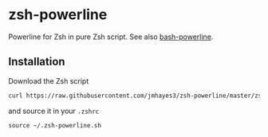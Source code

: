 # zsh-powerline

Powerline for Zsh in pure Zsh script. See also
[bash-powerline](https://github.com/jmhayes3/bash-powerline/).

## Installation

Download the Zsh script

```sh
curl https://raw.githubusercontent.com/jmhayes3/zsh-powerline/master/zsh-powerline.sh > ~/.zsh-powerline.sh
```

and source it in your `.zshrc`

```
source ~/.zsh-powerline.sh
```
